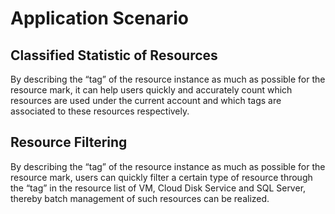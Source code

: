 # Application Scenario

## Classified Statistic of Resources

By describing the “tag” of the resource instance as much as possible for the resource mark, it can help users quickly and accurately count which resources are used under the current account and which tags are associated to these resources respectively.
## Resource Filtering

By describing the “tag” of the resource instance as much as possible for the resource mark, users can quickly filter a certain type of resource through the “tag” in the resource list of VM,  Cloud Disk Service and SQL Server, thereby batch management of such resources can be realized.

